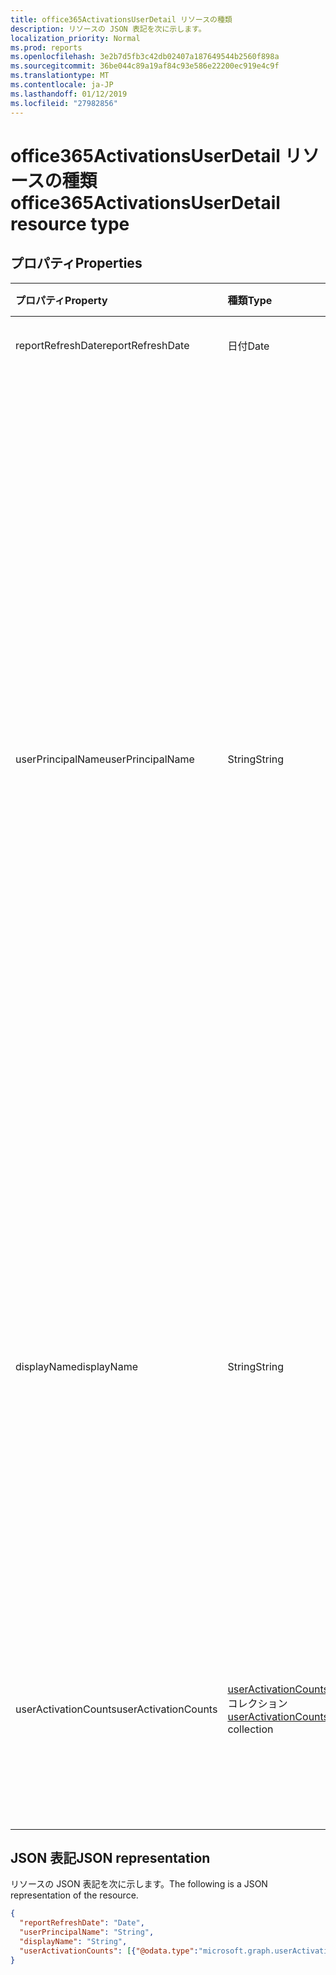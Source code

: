 ```yaml
---
title: office365ActivationsUserDetail リソースの種類
description: リソースの JSON 表記を次に示します。
localization_priority: Normal
ms.prod: reports
ms.openlocfilehash: 3e2b7d5fb3c42db02407a187649544b2560f898a
ms.sourcegitcommit: 36be044c89a19af84c93e586e22200ec919e4c9f
ms.translationtype: MT
ms.contentlocale: ja-JP
ms.lasthandoff: 01/12/2019
ms.locfileid: "27982856"
---
```

# <a name="office365activationsuserdetail-resource-type"></a><span data-ttu-id="b81d5-103">office365ActivationsUserDetail リソースの種類</span><span class="sxs-lookup"><span data-stu-id="b81d5-103">office365ActivationsUserDetail resource type</span></span>

## <a name="properties"></a><span data-ttu-id="b81d5-104">プロパティ</span><span class="sxs-lookup"><span data-stu-id="b81d5-104">Properties</span></span>

| <span data-ttu-id="b81d5-105">プロパティ</span><span class="sxs-lookup"><span data-stu-id="b81d5-105">Property</span></span>             | <span data-ttu-id="b81d5-106">種類</span><span class="sxs-lookup"><span data-stu-id="b81d5-106">Type</span></span>                                     | <span data-ttu-id="b81d5-107">説明</span><span class="sxs-lookup"><span data-stu-id="b81d5-107">Description</span></span>                              |
| :------------------- | :--------------------------------------- | ---------------------------------------- |
| <span data-ttu-id="b81d5-108">reportRefreshDate</span><span class="sxs-lookup"><span data-stu-id="b81d5-108">reportRefreshDate</span></span>    | <span data-ttu-id="b81d5-109">日付</span><span class="sxs-lookup"><span data-stu-id="b81d5-109">Date</span></span>                                     | <span data-ttu-id="b81d5-110">コンテンツの最新の日付。</span><span class="sxs-lookup"><span data-stu-id="b81d5-110">The latest date of the content.</span></span>          |
| <span data-ttu-id="b81d5-111">userPrincipalName</span><span class="sxs-lookup"><span data-stu-id="b81d5-111">userPrincipalName</span></span>    | <span data-ttu-id="b81d5-112">String</span><span class="sxs-lookup"><span data-stu-id="b81d5-112">String</span></span>                                   | <span data-ttu-id="b81d5-113">ユーザー プリンシパル名 (UPN) のユーザーです。</span><span class="sxs-lookup"><span data-stu-id="b81d5-113">The user principal name (UPN) of the user.</span></span> <span data-ttu-id="b81d5-114">UPN は、インターネット標準の RFC 822 に基づくユーザーに対して、インターネット スタイルのログイン名です。</span><span class="sxs-lookup"><span data-stu-id="b81d5-114">The UPN is an Internet-style login name for the user based on the Internet standard RFC 822.</span></span> <span data-ttu-id="b81d5-115">規則では、これはユーザーの電子メール名にマップする必要があります。</span><span class="sxs-lookup"><span data-stu-id="b81d5-115">By convention, this should map to the user's email name.</span></span> <span data-ttu-id="b81d5-116">一般的な形式は、ドメインをドメインの検証済みのテナントのコレクション内に存在する必要があります、alias@domain、です。</span><span class="sxs-lookup"><span data-stu-id="b81d5-116">The general format is alias@domain, where domain must be present in the tenant’s collection of verified domains.</span></span> <span data-ttu-id="b81d5-117">このプロパティは、ユーザーの作成時に必要です。</span><span class="sxs-lookup"><span data-stu-id="b81d5-117">This property is required when a user is created.</span></span> |
| <span data-ttu-id="b81d5-118">displayName</span><span class="sxs-lookup"><span data-stu-id="b81d5-118">displayName</span></span>          | <span data-ttu-id="b81d5-119">String</span><span class="sxs-lookup"><span data-stu-id="b81d5-119">String</span></span>                                   | <span data-ttu-id="b81d5-120">アドレス帳に表示されるユーザーの名前。</span><span class="sxs-lookup"><span data-stu-id="b81d5-120">The name displayed in the address book for the user.</span></span> <span data-ttu-id="b81d5-121">これは通常、ユーザーの名前、ミドルネームのイニシャル、姓の組み合わせになります。</span><span class="sxs-lookup"><span data-stu-id="b81d5-121">This is usually the combination of the user's first name, middle initial, and last name.</span></span> <span data-ttu-id="b81d5-122">このプロパティはユーザーの作成時に必須です。更新時にクリアすることはできません。</span><span class="sxs-lookup"><span data-stu-id="b81d5-122">This property is required when a user is created and it cannot be cleared during updates.</span></span> |
| <span data-ttu-id="b81d5-123">userActivationCounts</span><span class="sxs-lookup"><span data-stu-id="b81d5-123">userActivationCounts</span></span> | <span data-ttu-id="b81d5-124">[userActivationCounts](../resources/useractivationcounts.md)コレクション</span><span class="sxs-lookup"><span data-stu-id="b81d5-124">[userActivationCounts](../resources/useractivationcounts.md) collection</span></span> | <span data-ttu-id="b81d5-125">ユーザーの最新の製品ライセンス認証は、すべての割り当てられている製品の種類のすべてのプラットフォーム上でカウントします。</span><span class="sxs-lookup"><span data-stu-id="b81d5-125">The user's latest product activation counts on all the platforms for all the assigned product types.</span></span> |

## <a name="json-representation"></a><span data-ttu-id="b81d5-126">JSON 表記</span><span class="sxs-lookup"><span data-stu-id="b81d5-126">JSON representation</span></span>

<span data-ttu-id="b81d5-127">リソースの JSON 表記を次に示します。</span><span class="sxs-lookup"><span data-stu-id="b81d5-127">The following is a JSON representation of the resource.</span></span>

<!-- {
  "blockType": "resource",
  "@odata.type": "microsoft.graph.office365ActivationsUserDetail"
} -->

```json
{
  "reportRefreshDate": "Date", 
  "userPrincipalName": "String", 
  "displayName": "String", 
  "userActivationCounts": [{"@odata.type":"microsoft.graph.userActivationCounts"}]
}
```
